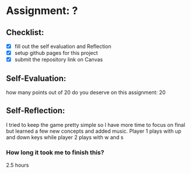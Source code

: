 # Assignment: ?

## Checklist:
- [x] fill out the self evaluation and Reflection
- [x] setup github pages for this project
- [x] submit the repository link on Canvas

## Self-Evaluation:

how many points out of 20 do you deserve on this assignment: 20

## Self-Reflection:
I tried to keep the game pretty simple so I have more time to focus on final but learned a few new concepts and added music.
Player 1 plays with up and down keys while player 2 plays with w and s

### How long it took me to finish this?
2.5 hours
